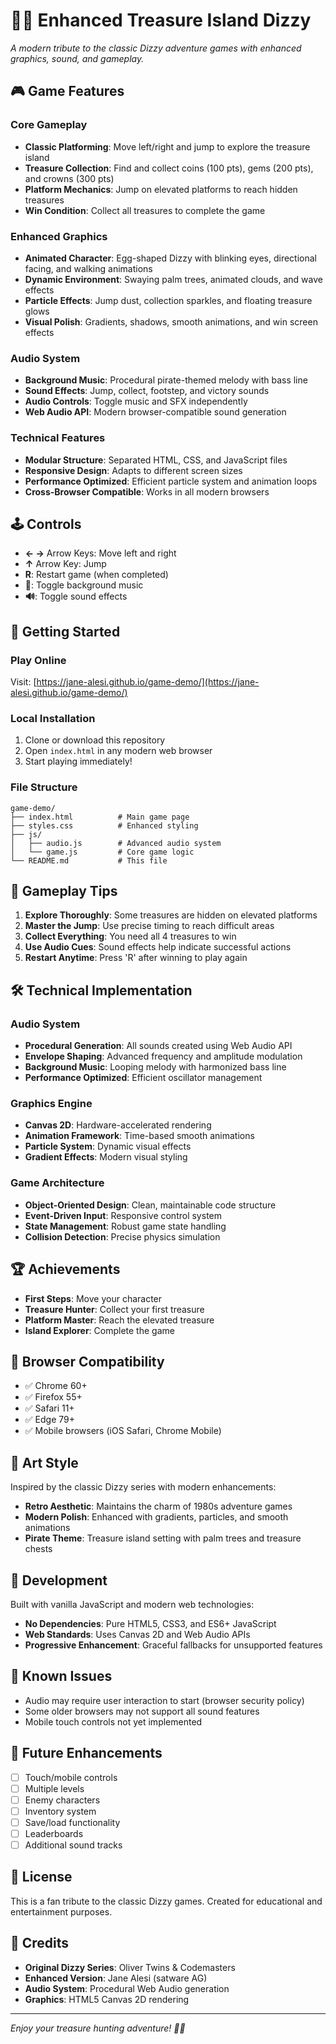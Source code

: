 # 🏴‍☠️ Enhanced Treasure Island Dizzy

*A modern tribute to the classic Dizzy adventure games with enhanced graphics, sound, and gameplay.*

## 🎮 Game Features

### Core Gameplay
- **Classic Platforming**: Move left/right and jump to explore the treasure island
- **Treasure Collection**: Find and collect coins (100 pts), gems (200 pts), and crowns (300 pts)
- **Platform Mechanics**: Jump on elevated platforms to reach hidden treasures
- **Win Condition**: Collect all treasures to complete the game

### Enhanced Graphics
- **Animated Character**: Egg-shaped Dizzy with blinking eyes, directional facing, and walking animations
- **Dynamic Environment**: Swaying palm trees, animated clouds, and wave effects
- **Particle Effects**: Jump dust, collection sparkles, and floating treasure glows
- **Visual Polish**: Gradients, shadows, smooth animations, and win screen effects

### Audio System
- **Background Music**: Procedural pirate-themed melody with bass line
- **Sound Effects**: Jump, collect, footstep, and victory sounds
- **Audio Controls**: Toggle music and SFX independently
- **Web Audio API**: Modern browser-compatible sound generation

### Technical Features
- **Modular Structure**: Separated HTML, CSS, and JavaScript files
- **Responsive Design**: Adapts to different screen sizes
- **Performance Optimized**: Efficient particle system and animation loops
- **Cross-Browser Compatible**: Works in all modern browsers

## 🕹️ Controls

- **← →** Arrow Keys: Move left and right
- **↑** Arrow Key: Jump
- **R**: Restart game (when completed)
- **🎵**: Toggle background music
- **🔊**: Toggle sound effects

## 🚀 Getting Started

### Play Online
Visit: [https://jane-alesi.github.io/game-demo/](https://jane-alesi.github.io/game-demo/)

### Local Installation
1. Clone or download this repository
2. Open `index.html` in any modern web browser
3. Start playing immediately!

### File Structure
```
game-demo/
├── index.html          # Main game page
├── styles.css          # Enhanced styling
├── js/
│   ├── audio.js        # Advanced audio system
│   └── game.js         # Core game logic
└── README.md           # This file
```

## 🎯 Gameplay Tips

1. **Explore Thoroughly**: Some treasures are hidden on elevated platforms
2. **Master the Jump**: Use precise timing to reach difficult areas
3. **Collect Everything**: You need all 4 treasures to win
4. **Use Audio Cues**: Sound effects help indicate successful actions
5. **Restart Anytime**: Press 'R' after winning to play again

## 🛠️ Technical Implementation

### Audio System
- **Procedural Generation**: All sounds created using Web Audio API
- **Envelope Shaping**: Advanced frequency and amplitude modulation
- **Background Music**: Looping melody with harmonized bass line
- **Performance Optimized**: Efficient oscillator management

### Graphics Engine
- **Canvas 2D**: Hardware-accelerated rendering
- **Animation Framework**: Time-based smooth animations
- **Particle System**: Dynamic visual effects
- **Gradient Effects**: Modern visual styling

### Game Architecture
- **Object-Oriented Design**: Clean, maintainable code structure
- **Event-Driven Input**: Responsive control system
- **State Management**: Robust game state handling
- **Collision Detection**: Precise physics simulation

## 🏆 Achievements

- **First Steps**: Move your character
- **Treasure Hunter**: Collect your first treasure
- **Platform Master**: Reach the elevated treasure
- **Island Explorer**: Complete the game

## 📱 Browser Compatibility

- ✅ Chrome 60+
- ✅ Firefox 55+
- ✅ Safari 11+
- ✅ Edge 79+
- ✅ Mobile browsers (iOS Safari, Chrome Mobile)

## 🎨 Art Style

Inspired by the classic Dizzy series with modern enhancements:
- **Retro Aesthetic**: Maintains the charm of 1980s adventure games
- **Modern Polish**: Enhanced with gradients, particles, and smooth animations
- **Pirate Theme**: Treasure island setting with palm trees and treasure chests

## 🔧 Development

Built with vanilla JavaScript and modern web technologies:
- **No Dependencies**: Pure HTML5, CSS3, and ES6+ JavaScript
- **Web Standards**: Uses Canvas 2D and Web Audio APIs
- **Progressive Enhancement**: Graceful fallbacks for unsupported features

## 🐛 Known Issues

- Audio may require user interaction to start (browser security policy)
- Some older browsers may not support all sound features
- Mobile touch controls not yet implemented

## 🚀 Future Enhancements

- [ ] Touch/mobile controls
- [ ] Multiple levels
- [ ] Enemy characters
- [ ] Inventory system
- [ ] Save/load functionality
- [ ] Leaderboards
- [ ] Additional sound tracks

## 📄 License

This is a fan tribute to the classic Dizzy games. Created for educational and entertainment purposes.

## 🙏 Credits

- **Original Dizzy Series**: Oliver Twins & Codemasters
- **Enhanced Version**: Jane Alesi (satware AG)
- **Audio System**: Procedural Web Audio generation
- **Graphics**: HTML5 Canvas 2D rendering

---

*Enjoy your treasure hunting adventure! 🏴‍☠️*